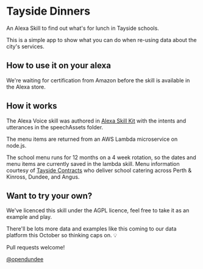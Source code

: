 # Tayside Dinners
An Alexa Skill to find out what's for lunch in Tayside schools.

This is a simple app to show what you can do when re-using data about the city's services. 

## How to use it on your alexa
We're waiting for certification from Amazon before the skill is available in the Alexa store.


## How it works

The Alexa Voice skill was authored in [Alexa Skill Kit](https://developer.amazon.com/alexa-skills-kit) with the intents and utterances in the speechAssets folder.  

The menu items are returned from an AWS Lambda microservice on node.js.

The school menu runs for 12 months on a 4 week rotation, so the dates and menu items are currently saved in the lambda skill.  Menu information courtesy of [Tayside Contracts](http://www.tayside-contracts.co.uk/school-catering.cfm) who deliver school catering across Perth & Kinross, Dundee, and Angus.

## Want to try your own?

We've licenced this skill under the AGPL licence, feel free to take it as an example and play.  

There'll be lots more data and examples like this coming to our data platform this October so thinking caps on. :bulb:

Pull requests welcome!

[@opendundee](https://twitter.com/opendundee)
